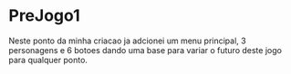 # PreJogo1
 Neste ponto da minha criacao ja adcionei um menu principal, 3 personagens e 6 botoes dando uma base para variar o futuro deste jogo para qualquer ponto.
